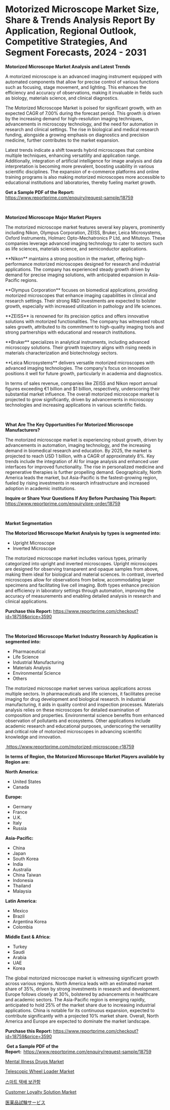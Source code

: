 <p><h1>Motorized Microscope Market Size, Share & Trends Analysis Report By Application, Regional Outlook, Competitive Strategies, And Segment Forecasts, 2024 - 2031</h1></p><p><strong>Motorized Microscope Market Analysis and Latest Trends</strong></p>
<p><p>A motorized microscope is an advanced imaging instrument equipped with automated components that allow for precise control of various functions such as focusing, stage movement, and lighting. This enhances the efficiency and accuracy of observations, making it invaluable in fields such as biology, materials science, and clinical diagnostics.</p><p>The Motorized Microscope Market is poised for significant growth, with an expected CAGR of 7.00% during the forecast period. This growth is driven by the increasing demand for high-resolution imaging techniques, advancements in microscopy technology, and the need for automation in research and clinical settings. The rise in biological and medical research funding, alongside a growing emphasis on diagnostics and precision medicine, further contributes to the market expansion.</p><p>Latest trends indicate a shift towards hybrid microscopes that combine multiple techniques, enhancing versatility and application range. Additionally, integration of artificial intelligence for image analysis and data interpretation is becoming more prevalent, boosting usability in various scientific disciplines. The expansion of e-commerce platforms and online training programs is also making motorized microscopes more accessible to educational institutions and laboratories, thereby fueling market growth.</p></p>
<p><strong>Get a Sample PDF of the Report:&nbsp;</strong> <a href="https://www.reportprime.com/enquiry/request-sample/18759?utm_campaign=123&utm_medium=2&utm_source=Github&utm_content=ia&utm_term=22112024&utm_id=motorized-microscope">https://www.reportprime.com/enquiry/request-sample/18759</a></p>
<p>&nbsp;</p>
<p><strong>Motorized Microscope Major Market Players</strong></p>
<p><p>The motorized microscope market features several key players, prominently including Nikon, Olympus Corporation, ZEISS, Bruker, Leica Microsystems, Oxford Instruments, Holmarc Opto-Mechatronics P Ltd, and Mitutoyo. These companies leverage advanced imaging technology to cater to sectors such as life sciences, materials science, and semiconductor applications.</p><p>**Nikon** maintains a strong position in the market, offering high-performance motorized microscopes designed for research and industrial applications. The company has experienced steady growth driven by demand for precise imaging solutions, with anticipated expansion in Asia-Pacific regions.</p><p>**Olympus Corporation** focuses on biomedical applications, providing motorized microscopes that enhance imaging capabilities in clinical and research settings. Their strong R&D investments are expected to bolster growth, especially with increased utilization in pathology and life sciences.</p><p>**ZEISS** is renowned for its precision optics and offers innovative solutions with motorized functionalities. The company has witnessed robust sales growth, attributed to its commitment to high-quality imaging tools and strong partnerships with educational and research institutions.</p><p>**Bruker** specializes in analytical instruments, including advanced microscopy solutions. Their growth trajectory aligns with rising needs in materials characterization and biotechnology sectors.</p><p>**Leica Microsystems** delivers versatile motorized microscopes with advanced imaging technologies. The company's focus on innovation positions it well for future growth, particularly in academia and diagnostics.</p><p>In terms of sales revenue, companies like ZEISS and Nikon report annual figures exceeding €1 billion and $1 billion, respectively, underscoring their substantial market influence. The overall motorized microscope market is projected to grow significantly, driven by advancements in microscopy technologies and increasing applications in various scientific fields.</p></p>
<p>&nbsp;</p>
<p><strong>What Are The Key Opportunities For Motorized Microscope Manufacturers?</strong></p>
<p><p>The motorized microscope market is experiencing robust growth, driven by advancements in automation, imaging technology, and the increasing demand in biomedical research and education. By 2025, the market is projected to reach USD 1 billion, with a CAGR of approximately 8%. Key trends include the integration of AI for image analysis and enhanced user interfaces for improved functionality. The rise in personalized medicine and regenerative therapies is further propelling demand. Geographically, North America leads the market, but Asia-Pacific is the fastest-growing region, fueled by rising investments in research infrastructure and increased adoption in academic institutions.</p></p>
<p><strong>Inquire or Share Your Questions If Any Before Purchasing This Report:</strong> <a href="https://www.reportprime.com/enquiry/pre-order/18759?utm_campaign=123&utm_medium=2&utm_source=Github&utm_content=ia&utm_term=22112024&utm_id=motorized-microscope">https://www.reportprime.com/enquiry/pre-order/18759</a></p>
<p>&nbsp;</p>
<p><strong>Market Segmentation</strong></p>
<p><strong>The Motorized Microscope Market Analysis by types is segmented into:</strong></p>
<p><ul><li>Upright Microscope</li><li>Inverted Microscope</li></ul></p>
<p><p>The motorized microscope market includes various types, primarily categorized into upright and inverted microscopes. Upright microscopes are designed for observing transparent and opaque samples from above, making them ideal for biological and material sciences. In contrast, inverted microscopes allow for observations from below, accommodating larger specimens and facilitating live cell imaging. Both types enhance precision and efficiency in laboratory settings through automation, improving the accuracy of measurements and enabling detailed analysis in research and clinical applications.</p></p>
<p><strong>Purchase this Report:&nbsp;</strong><a href="https://www.reportprime.com/checkout?id=18759&price=3590&utm_campaign=123&utm_medium=2&utm_source=Github&utm_content=ia&utm_term=22112024&utm_id=motorized-microscope">https://www.reportprime.com/checkout?id=18759&price=3590</a></p>
<p>&nbsp;</p>
<p><strong>The Motorized Microscope Market Industry Research by Application is segmented into:</strong></p>
<p><ul><li>Pharmaceutical</li><li>Life Science</li><li>Industrial Manufacturing</li><li>Materials Analysis</li><li>Environmental Science</li><li>Others</li></ul></p>
<p><p>The motorized microscope market serves various applications across multiple sectors. In pharmaceuticals and life sciences, it facilitates precise imaging for drug development and biological research. In industrial manufacturing, it aids in quality control and inspection processes. Materials analysis relies on these microscopes for detailed examination of composition and properties. Environmental science benefits from enhanced observation of pollutants and ecosystems. Other applications include academic research and educational purposes, underscoring the versatility and critical role of motorized microscopes in advancing scientific knowledge and innovation.</p></p>
<p><a href="https://www.reportprime.com/motorized-microscope-r18759?utm_campaign=123&utm_medium=2&utm_source=Github&utm_content=ia&utm_term=22112024&utm_id=motorized-microscope">&nbsp;https://www.reportprime.com/motorized-microscope-r18759</a></p>
<p><strong>In terms of Region, the Motorized Microscope Market Players available by Region are:</strong></p>
<p>
    <p> <strong> North America: </strong>
        <ul>
            <li>United States</li>
            <li>Canada</li>
        </ul>
        </p> 
    <p> <strong> Europe: </strong>
        <ul>
            <li>Germany</li>
            <li>France</li>
            <li>U.K.</li>
            <li>Italy</li>
            <li>Russia</li>
        </ul>
        </p> 
    <p> <strong> Asia-Pacific: </strong>
        <ul>
            <li>China</li>
            <li>Japan</li>
            <li>South Korea</li>
            <li>India</li>
            <li>Australia</li>
            <li>China Taiwan</li>
            <li>Indonesia</li>
            <li>Thailand</li>
            <li>Malaysia</li>
        </ul>
        </p> 
    <p> <strong> Latin America: </strong>
        <ul>
            <li>Mexico</li>
            <li>Brazil</li>
            <li>Argentina Korea</li>
            <li>Colombia</li>
        </ul>
        </p> 
    <p> <strong> Middle East & Africa: </strong>
        <ul>
            <li>Turkey</li>
            <li>Saudi</li>
            <li>Arabia</li>
            <li>UAE</li>
            <li>Korea</li>
        </ul>
    </p>
    </p>
<p><p>The global motorized microscope market is witnessing significant growth across various regions. North America leads with an estimated market share of 35%, driven by strong investments in research and development. Europe follows closely at 30%, bolstered by advancements in healthcare and academic sectors. The Asia-Pacific region is emerging rapidly, anticipated to hold 25% of the market share due to increasing industrial applications. China is notable for its continuous expansion, expected to contribute significantly with a projected 10% market share. Overall, North America and Europe are expected to dominate the market landscape.</p></p>
<p><strong>Purchase this Report: </strong><a href="https://www.reportprime.com/checkout?id=18759&price=3590&utm_campaign=123&utm_medium=2&utm_source=Github&utm_content=ia&utm_term=22112024&utm_id=motorized-microscope">https://www.reportprime.com/checkout?id=18759&price=3590</a></p>
<p>&nbsp;<strong>Get a Sample PDF of the Report:&nbsp;&nbsp;</strong><a href="https://www.reportprime.com/enquiry/request-sample/18759?utm_campaign=123&utm_medium=2&utm_source=Github&utm_content=ia&utm_term=22112024&utm_id=motorized-microscope">https://www.reportprime.com/enquiry/request-sample/18759</a></p>
<p><strong></strong></p>
<p><p><a href="https://issuu.com/reportprime-2/docs/mental-illness-drugs-market-size-20_929518c6249003?utm_campaign=123&utm_medium=2&utm_source=Github&utm_content=ia&utm_term=22112024&utm_id=motorized-microscope">Mental Illness Drugs Market</a></p><p><a href="https://github.com/luckyshygirl/Market-Research-Report-List-6/blob/main/telescopic-wheel-loader-market.md?utm_campaign=123&utm_medium=2&utm_source=Github&utm_content=ia&utm_term=22112024&utm_id=motorized-microscope">Telescopic Wheel Loader Market</a></p><p><a href="https://github.com/laholand/Market-Research-Report-List-6/blob/main/266087024910.md?utm_campaign=123&utm_medium=2&utm_source=Github&utm_content=ia&utm_term=22112024&utm_id=motorized-microscope">스마트 택배 보관함</a></p><p><a href="https://www.linkedin.com/pulse/customer-loyalty-solution-market-overview-regional-outlook-swqve?utm_campaign=123&utm_medium=2&utm_source=Github&utm_content=ia&utm_term=22112024&utm_id=motorized-microscope">Customer Loyalty Solution Market</a></p><p><a href="https://github.com/mohamedbakry57/Market-Research-Report-List-6/blob/main/118514024839.md?utm_campaign=123&utm_medium=2&utm_source=Github&utm_content=ia&utm_term=22112024&utm_id=motorized-microscope">医薬品試験サービス</a></p></p>